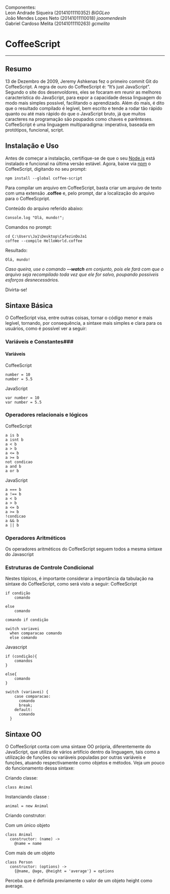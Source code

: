 Componentes: <br>
Leon Andrade Siqueira (20141011110352) <i>BiGGLeo</i> <br>
João Mendes Lopes Neto (20141011110018) <i>joaomendesln</i> <br>
Gabriel Cardoso Melita (20141011110263) <i>gcmelita</i> <br>

# CoffeeScript

<hr>

## Resumo ##

13 de Dezembro de 2009, Jeremy Ashkenas fez o primeiro commit Git do CoffeeScript.
A regra de ouro do CoffeeScript é: “It’s just JavaScript”.
Segundo o site dos desenvoldores, eles se focaram em reunir as melhores característica do JavaScript, para expor a capacidade dessa linguagem do modo mais simples possível, facilitando o aprendizado.
Além do mais, é dito que o resultado compilado é legível, bem escrito e tende a rodar tão rápido quanto ou até mais rápido do que o JavaScript bruto, já que muitos caracteres na programação são poupados como chaves e parênteses. CoffeeScript é uma linguagem multiparadigma: imperativa, baseada em protótipos, funcional, script.


## Instalação e Uso ##

Antes de começar a instalação, certifique-se de que o seu <a href= 'https://nodejs.org/en/'>Node.js</a> está instalado e funcional na última versão estável.
Agora, baixe via <a href='https://www.npmjs.com/'>npm</a> o CoffeeScript, digitando no seu prompt:	


~~~~
npm install --global coffee-script
~~~~


Para compilar um arquivo em CoffeeScript, basta criar um arquivo de texto com uma extensão **.coffee** e, pelo prompt, dar a localização do arquivo para o CoffeeScpript.


Conteúdo do arquivo referido abaixo:
~~~~
Console.log "Olá, mundo!";
~~~~


Comandos no prompt:
~~~~
cd C:\Users\Ja1\Desktop\CafezinDoJa1
coffee --compile HelloWorld.coffee
~~~~


Resultado: 
~~~~
Olá, mundo!
~~~~


*Caso queira, use o comando **--watch** em conjunto, pois ele fará com que o arquivo seja recompilado toda vez que ele for salvo, poupando possíveis esforços desnecessários.*


Divirta-se!

## Sintaxe Básica ##


O CoffeeScript visa, entre outras coisas, tornar o código menor e mais legível, tornando, por consequência, a sintaxe mais simples e clara para os usuários, como é possível ver a seguir:

### Variáveis e Constantes###

#### Variáveis ####

CoffeeScript
~~~~
number = 10
number = 5.5
~~~~

JavaScript
~~~~
var number = 10
var number = 5.5
~~~~

### Operadores relacionais e lógicos ###

CoffeeScript
~~~~
a is b
a isnt b
a < b
a > b
a <= b
a >= b
not condicao
a and b
a or b
~~~~

JavaScript
~~~~
a === b
a !== b
a < b
a > b
a <= b
a >= b
!condicao
a && b
a || b
~~~~

### Operadores Aritméticos ###
Os operadores aritméticos do CoffeeScript seguem todos a mesma sintaxe do Javascript

### Estruturas de Controle Condicional ###

Nestes tópicos, é importante considerar a importância da tabulação na sintaxe do CoffeeScript, como será visto a seguir:
CoffeeScript
~~~~
if condição
	comando

else
	comando
  
comando if condição 

switch variavei
  when comparacao comando
  else comando
~~~~

Javascript
~~~~
if (condição){
	comandos
}

else{
	comando
}

switch (variavei) {
    case comparacao:
      comando
      break;
    default:
      comando
  }
~~~~
## Sintaxe OO ##

O CoffeeScript conta com uma sintaxe OO própria, diferentemente do JavaScript, que utiliza de vários artifício dentro da linguagem, tais como a utilização de funções ou variáveis populadas por outras variáveis e funções, atuando respectivamente como objetos e métodos. Veja um pouco do funcionamento dessa sintaxe:

Criando classe:
~~~
class Animal
~~~
Instanciando classe :
~~~
animal = new Animal
~~~

Criando construtor:

Com um único objeto
~~~
class Animal
  constructor: (name) ->
    @name = name
~~~
Com mais de um objeto
~~~
class Person
  constructor: (options) ->
    {@name, @age, @height = 'average'} = options
~~~
Perceba que é definida previamente o valor de um objeto height como average.





